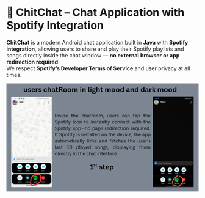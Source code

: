 # 🎵 ChitChat – Chat Application with Spotify Integration

**ChitChat** is a modern Android chat application built in **Java** with **Spotify integration**, allowing users to share and play their Spotify playlists and songs directly inside the chat window — **no external browser or app redirection required**.  
We respect **Spotify’s Developer Terms of Service** and user privacy at all times.

![image alt](https://github.com/Batt914/ChitChat/blob/master/Screenshot%202025-08-13%20220308.png?raw=true)
